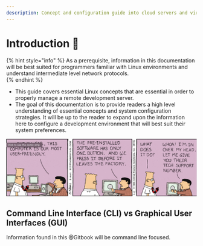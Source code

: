 ```yaml
---
description: Concept and configuration guide into cloud servers and virtual machines.
---
```


# Introduction 📝

{% hint style="info" %}
As a prerequisite, information in this documentation will be best suited for programmers familiar with Linux environments and understand intermediate level network protocols.  
{% endhint %}

* This guide covers essential Linux concepts that are essential in order to properly manage a remote development server. 
* The goal of this documentation is to provide readers a high level understanding of essential concepts and system configuration strategies.  It will be up to the reader to expand upon the information here to configure a development environment that will best suit their system preferences. 

![](.gitbook/assets/screen-shot-2019-09-21-at-4.25.56-am.png)

## Command Line Interface \(CLI\) vs Graphical User Interfaces \(GUI\)

Information found in this @Gitbook will be command line focused. 





